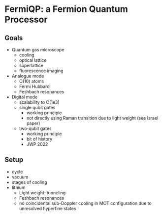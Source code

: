 # FermiQP: a Fermion Quantum Processor

## Goals
- Quantum gas microscope
    - cooling
    - optical lattice
    - superlattice
    - fluorescence imaging
- Analogue mode
    - O(10) atoms
    - Fermi Hubbard
    - Feshbach resonances
- Digital mode
    - scalability to O(1e3)
    - single qubit gates
        - working principle
        - not directly using Raman transition due to light weight (see Israel paper)
    - two-qubit gates
        - working principle
        - bit of history
        - JWP 2022

## Setup
- cycle
- vacuum
- stages of cooling
- lithium
    - Light weight: tunneling
    - Feshbach resonances
    - no coincidental sub-Doppler cooling in MOT configuration due to unresolved hyperfine states